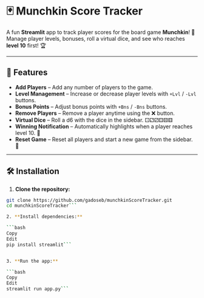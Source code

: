 # 🃏 Munchkin Score Tracker

A fun **Streamlit** app to track player scores for the board game **Munchkin**! 🎲  
Manage player levels, bonuses, roll a virtual dice, and see who reaches **level 10** first! 🏆

---

## 🎯 Features

- **Add Players** – Add any number of players to the game.  
- **Level Management** – Increase or decrease player levels with `+Lvl` / `-Lvl` buttons.  
- **Bonus Points** – Adjust bonus points with `+Bns` / `-Bns` buttons.  
- **Remove Players** – Remove a player anytime using the ❌ button.  
- **Virtual Dice** – Roll a d6 with the dice in the sidebar. ⚀⚁⚂⚃⚄⚅  
- **Winning Notification** – Automatically highlights when a player reaches level 10. 🎉  
- **Reset Game** – Reset all players and start a new game from the sidebar. 🔄

---

## 🛠 Installation

1. **Clone the repository:**

```bash
git clone https://github.com/gadoseb/munchkinScoreTracker.git
cd munchkinScoreTracker```

2. **Install dependencies:**

```bash
Copy
Edit
pip install streamlit```


3. **Run the app:**

```bash
Copy
Edit
streamlit run app.py```
